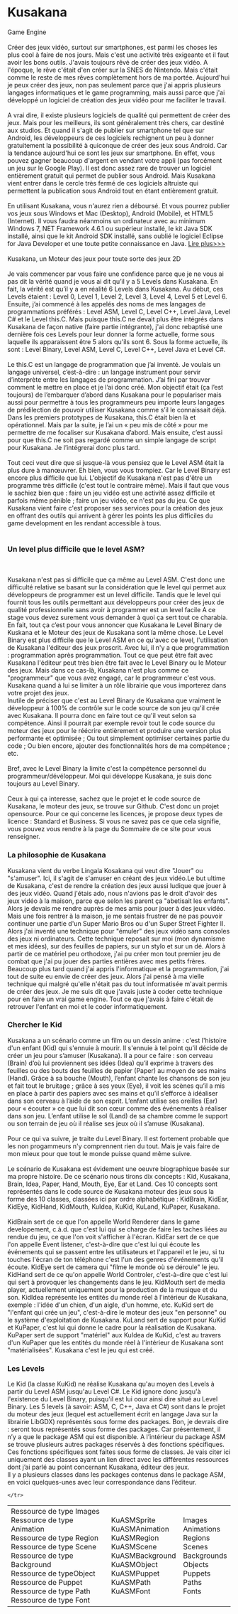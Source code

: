 # Kusakana
Game Engine<br/><br/>
Créer des jeux vidéo, surtout sur smartphones, est parmi les choses les plus cool à faire de nos jours. Mais c'est une activité très exigeante et il faut avoir les bons outils. J'avais toujours rêvé de créer des jeux vidéo. A l'époque, le rêve c'était d'en créer sur la SNES de Nintendo. Mais c'était comme le reste de mes rêves complètement hors de ma portée. Aujourd'hui je peux créer des jeux, non pas seulement parce que j'ai appris plusieurs langages informatiques et le game programming, mais aussi parce que j'ai développé un logiciel de création des jeux vidéo pour me faciliter le travail. 
<br/><br/>
A vrai dire, il existe plusieurs logiciels de qualité qui permettent de créer des jeux. Mais pour les meilleurs, ils sont généralement très chers, car destiné aux studios. Et quand il s'agit de publier sur smartphone tel que sur Android, les développeurs de ces logiciels rechignent un peu à donner gratuitement la possibilité à quiconque de créer des jeux sous Android. Car la tendance aujourd'hui ce sont les jeux sur smartphone. En effet, vous pouvez gagner beaucoup d'argent en vendant votre appli (pas forcément un jeu sur le Google Play). Il est donc assez rare de trouver un logiciel entièrement gratuit qui permet de publier sous Android. Mais Kusakana vient entrer dans le cercle très fermé de ces logiciels altruiste qui permettent la publication sous Android tout en étant entièrement gratuit. 
<br/><br/>
En utilisant Kusakana, vous n'aurez rien a déboursé. Et vous pourrez publier vos jeux sous Windows et Mac (Desktop), Android (Mobile), et HTML5 (Internet). Il vous faudra néanmoins un ordinateur avec au minimum Windows 7, NET Framework 4.6.1 ou supérieur installé, le kit Java SDK installé, ainsi que le kit Android SDK installé, sans oublié le logiciel Eclipse for Java Developer et une toute petite connaissance en Java. 
<a href= "http://www.negrorevolutio.com/kusakana.html" >Lire plus>>></a>
<br/><br/>
Kusakana, un Moteur des jeux pour toute sorte des jeux 2D
<br/><br/>
Je vais commencer par vous faire une confidence parce que je ne vous ai pas dit la vérité quand je vous ai dit qu’il y a 5 Levels dans Kusakana. En fait, la vérité est qu’il y a en réalité 6 Levels dans Kusakana. Au début, ces Levels étaient : Level 0, Level 1, Level 2, Level 3, Level 4, Level 5 et Level 6. Ensuite, j’ai commencé à les appelés des noms de mes langages de programmations préférés : Level ASM, Level C, Level C++, Level Java, Level C# et le Level this.C. Mais puisque this.C ne devait plus être intégrés dans Kusakana de façon native (faire partie intégrante), j'ai donc rebaptisé une dernière fois ces Levels pour leur donner la forme actuelle, forme sous laquelle ils apparaissent être 5 alors qu'ils sont 6. Sous la forme actuelle, ils sont : Level Binary, Level ASM, Level C, Level C++, Level Java et Level C#.
<br/><br/>
Le this.C est un langage de programmation que j’ai inventé. Je voulais un langage universel, c’est-à-dire : un langage instrument pour servir d’interprète entre les langages de programmation. J’ai fini par trouver comment le mettre en place et je l’ai donc créé. Mon objectif était (ça l’est toujours) de l’embarquer d’abord dans Kusakana pour le populariser mais aussi pour permettre à tous les programmeurs peu importe leurs langages de prédilection de pouvoir utiliser Kusakana comme s’il le connaissait déjà. Dans les premiers prototypes de Kusakana, this.C était bien là et opérationnel. Mais par la suite, je l’ai un « peu mis de côté » pour me permettre de me focaliser sur Kusakana d’abord. Mais ensuite, c’est aussi pour que this.C ne soit pas regardé comme un simple langage de script pour Kusakana. Je l’intégrerai donc plus tard.
<br/><br/>
Tout ceci veut dire que si jusque-là vous pensiez que le Level ASM était la plus dure à manœuvrer. Eh bien, vous vous trompiez. Car le Level Binary est encore plus difficile que lui.
L'objectif de Kusakana n'est pas d'être un programme très difficile (c'est tout le contraire même). Mais il faut que vous le sachiez bien que : faire un jeu vidéo est une activité assez difficile et parfois même pénible ; faire un jeu vidéo, ce n'est pas du jeu. Ce que Kusakana vient faire c'est proposer ses services pour la création des jeux en offrant des outils qui arrivent à gérer les points les plus difficiles du game development en les rendant accessible à tous.
<br/><br/>
<h3>Un level plus difficile que le level ASM?</h3>
<br/><br/>
Kusakana n'est pas si difficile que ça même au Level ASM. C'est donc une difficulté relative se basant sur la considération que le level qui permet aux développeurs de programmer est un level difficile. Tandis que le level qui fournit tous les outils permettant aux développeurs pour créer des jeux de qualité professionnelle sans avoir à programmer est un level facile
A ce stage vous devez surement vous demander à quoi ça sert tout ce charabia. En fait, tout ça c’est pour vous annoncer que Kusakana le Level Binary de Kuskana et le Moteur des jeux de Kusakana sont la même chose.
Le Level Binary est plus difficile que le Level ASM en ce qu'avec ce level, l'utilisation de Kusakana l'éditeur des jeux proscrit. Avec lui, il n'y a que programmation : programmation après programmation. Tout ce que peut être fait avec Kusakana l'éditeur peut très bien être fait avec le Level Binary ou le Moteur des jeux. Mais dans ce cas-là, Kusakana n'est plus comme ce "programmeur" que vous avez engagé, car le programmeur c'est vous. Kusakana quand à lui se limiter à un rôle librairie que vous importerez dans votre projet des jeux.<br/>
Inutile de préciser que c'est au Level Binary de Kusakana que vraiment le développeur à 100% de contrôle sur le code source de son jeu qu'il crée avec Kusakana. Il pourra donc en faire tout ce qu'il veut selon sa compétence. Ainsi il pourrait par exemple revoir tout le code source du moteur des jeux pour le réécrire entièrement et produire une version plus performante et optimisée ; Ou tout simplement optimiser certaines partie du code ; Ou bien encore, ajouter des fonctionnalités hors de ma compétence ; etc.
<br/><br/>
Bref, avec le Level Binary la limite c'est la compétence personnel du programmeur/dévéloppeur. Moi qui développe Kusakana, je suis donc toujours au Level Binary.
<br/><br/>
Ceux à qui ça interesse, sachez que le projet et le code source de Kusakana, le moteur des jeux, se trouve sur Github. C'est donc un projet opensource. Pour ce qui concerne les licences, je propose deux types de licence : Standard et Business. Si vous ne savez pas ce que cela signifie, vous pouvez vous rendre à la page du Sommaire de ce site pour vous renseigner.

<h3>La philosophie de Kusakana</h3>

Kusakana vient du verbe Lingala Kosakana qui veut dire "Jouer" ou "s'amuser". Ici, il s'agit de s'amuser en créant des jeux vidéo.Le but ultime de Kusakana, c'est de rendre la création des jeux aussi ludique que jouer à des jeux vidéo.
Quand j'étais ado, nous n'avions pas le droit d'avoir des jeux vidéo à la maison, parce que selon les parent ça "abetisait les enfants". Alors je devais me rendre auprès de mes amis pour jouer à des jeux vidéo. Mais une fois rentrer à la maison, je me sentais frustrer de ne pas pouvoir continuer une partie d'un Super Mario Bros ou d'un Super Street Fighter II. Alors j'ai inventé une technique pour "émuler" des jeux vidéo sans consoles des jeux ni ordinateurs. Cette technique reposait sur moi (mon dynamisme et mes idées), sur des feuilles de papiers, sur un stylo et sur un dé. Alors à partir de ce matériel peu orthodoxe, j'ai pu créer mon tout premier jeu de combat que j'ai pu jouer des parties entières avec mes petits frères.
Beaucoup plus tard quand j'ai appris l'informatique et la programmation, j'ai tout de suite eu envie de créer des jeux. Alors j'ai pensé à ma vielle technique qui malgré qu'elle n'était pas du tout informatisée m'avait permis de créer des jeux. Je me suis dit que j'avais juste à coder cette technique pour en faire un vrai game engine. Tout ce que j'avais à faire c'était de retrouver l'enfant en moi et le coder informatiquement.

<h3>Chercher le Kid</h3>

Kusakana a un scénario comme un film ou un dessin anime : c'est l'histoire d'un enfant (Kid) qui s'ennuie à mourir. Il s'ennuie à tel point qu’il décide de créer un jeu pour s’amuser (Kusakana). Il a pour ce faire : son cerveau (Brain) d’où lui proviennent ses idées (Idea) qu’il exprime à travers des feuilles ou des bouts des feuilles de papier (Paper) au moyen de ses mains (Hand). Grâce à sa bouche (Mouth), l’enfant chante les chansons de son jeu et fait tout le bruitage ; grâce à ses yeux (Eye), il voit les scènes qu’il a mis en place à partir des papiers avec ses mains et qu’il s’efforce à idéaliser dans son cerveau à l’aide de son esprit. L’enfant utilise ses oreilles (Ear) pour « écouter » ce que lui dit son cœur comme des événements à réaliser dans son jeu. L’enfant utilise le sol (Land) de sa chambre comme le support ou son terrain de jeu où il réalise ses jeux où il s’amuse (Kusakana).
<br/><br/>
Pour ce qui va suivre, je traite du Level Binary. Il est fortement probable que les non progammeurs n'y comprennent rien du tout. Mais je vais faire de mon mieux pour que tout le monde puisse quand même suivre.
<br/><br/>
Le scénario de Kusakana est évidement une oeuvre biographique basée sur ma propre histoire. De ce scénario nous tirons dix concepts : Kid, Kusakana, Brain, Idea, Paper, Hand, Mouth, Eye, Ear et Land. Ces 10 concepts sont représentés dans le code source de Kusakana moteur des jeux sous la forme des 10 classes, classées ici par ordre alphabétique : KidBrain, KidEar, KidEye, KidHand, KidMouth, KuIdea, KuKid, KuLand, KuPaper, Kusakana.
<br/><br/>
KidBrain sert de ce que l'on appelle World Renderer dans le game developement, c.à.d. que c'est lui qui se charge de faire les taches liées au rendue du jeu, ce que l'on voit s'afficher à l'écran.
KidEar sert de ce que l'on appelle Event listener, c'est-à-dire que c'est lui qui écoute les événements qui se passent entre les utilisateurs et l'appareil et le jeu, si tu touches l'écran de ton téléphone c'est l'un des genres d'événements qu'il écoute.
KidEye sert de camera qui "filme le monde où se déroule" le jeu.
KidHand sert de ce qu'on appelle World Controler, c'est-à-dire que c'est lui qui sert à provoquer les changements dans le jeu.
KidMouth sert de media player, actuellement uniquement pour la production de la musique et du son.
KidIdea représente les entités du monde réel à l'intérieur de Kusakana, exemple : l'idée d'un chien, d'un aigle, d'un homme, etc.
KuKid sert de "l'enfant qui crée un jeu", c'est-à-dire le moteur des jeux "en personne" ou le système d'exploitation de Kusakana.
KuLand sert de support pour KuKid et KuPaper, c'est lui qui donne le cadre pour la réalisation de Kusakana.
KuPaper sert de support "matériel" aux KuIdea de KuKid, c'est au travers d'un KuPaper que les entités du monde réel à l'intérieur de Kusakana sont "matérialisées".
Kusakana c'est le jeu qui est créé.

<h3>Les Levels</h3>

Le Kid (la classe KuKid) ne réalise Kusakana qu'au moyen des Levels à partir du Level ASM jusqu'au Level C#. Le Kid ignore donc jusqu'à l'existence du Level Binary, puisqu'il est lui oour ainsi dire situé au Level Binary.
Les 5 levels (à savoir: ASM, C, C++, Java et C#) sont dans le projet du moteur des jeux (lequel est actuellement écrit en langage Java sur la librairie LibGDX) représentés sous forme des packages. Bon, je devrais dire : seront tous représentés sous forme des packages. Car présentement, il n’y a que le package ASM qui est disponible.
A l’intérieur du package ASM se trouve plusieurs autres packages réservés à des fonctions spécifiques. Ces fonctions spécifiques sont faites sous forme de classes. Je vais citer ici uniquement des classes ayant un lien direct avec les différentes ressources dont j’ai parlé au point concernant Kusakana, éditeur des jeux.
<br/>
Il y a plusieurs classes dans les packages contenus dans le package ASM, en voici quelques-unes avec leur correspondance dans l’éditeur.

<table>
  <tr>
    <td>
      Ressource de type Images<br/>
Ressource de type Animation<br/>
Ressource de type Region<br/>
Ressource de type Scene<br/>
Ressource de type Background<br/>
Ressource de typeObject<br/>
Ressource de Puppet<br/>
Ressource de type Path<br/>
Ressource de type Font<br/>
    </td>
    <td>
      KuASMSprite<br/>
KuASMAnimation<br/>
KuASMRegion<br/>
KuASMScene<br/>
KuASMBackground<br/>
KuASMObject<br/>
KuASMPuppet<br/>
KuASMPath<br/>
KuASMFont<br/>
    </td>
    <td>
     Images<br/>
Animations<br/>
Regions<br/>
Scenes<br/>
Backgrounds<br/>
Objects<br/>
Puppets<br/>
Paths<br/>
Fonts<br/>
    </td> 

    </tr>
  </table>
